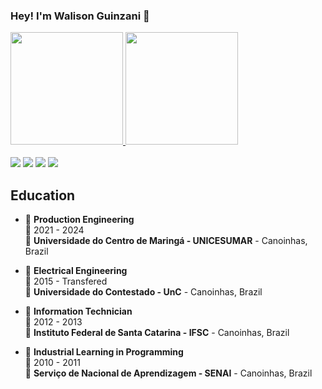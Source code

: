 ### Hey! I'm Walison Guinzani 👋

<div>
  <a href="https://github.com/walisonguinzani">
  <img height="180em" src="https://github-readme-stats.vercel.app/api?username=walisonguinzani&show_icons=true&theme=dark&include_all_commits=true&count_private=true"/>
  <img height="180em" src="https://github-readme-stats.vercel.app/api/top-langs/?username=walisonguinzani&layout=compact&langs_count=7&theme=dark"/>
</div>
 <br/>
<div> 
  <a href="https://instagram.com/walisonguinzani" target="_blank"><img src="https://img.shields.io/badge/-Instagram-%23E4405F?style=for-the-badge&logo=instagram&logoColor=white" target="_blank"></a>
  <a href = "mailto:w.guinzani@gmail.com"><img src="https://img.shields.io/badge/-Gmail-%23333?style=for-the-badge&logo=gmail&logoColor=white" target="_blank"></a>
  <a href="https://www.linkedin.com/in/walisonguinzani" target="_blank"><img src="https://img.shields.io/badge/-LinkedIn-%230077B5?style=for-the-badge&logo=linkedin&logoColor=white" target="_blank"></a> 
  <a href="https://api.whatsapp.com/send?phone=5547999031105&text=Ol%C3%A1%2C%20te%20encontrei%20atrav%C3%A9s%20do%20GitHub!" target="_blank"><img src="https://img.shields.io/badge/-Whatsapp-%25D366?style=for-the-badge&logo=whatsapp&logoColor=white" target="_blank"></a>

## Education

- 📖 **Production Engineering**\
📆 2021 - 2024\
📍 **Universidade do Centro de Maringá - UNICESUMAR** - Canoinhas, Brazil
 
- 📖 **Electrical Engineering**\
📆 2015 - Transfered\
📍 **Universidade do Contestado - UnC** - Canoinhas, Brazil  

- 📖 **Information Technician**\
📆 2012 - 2013\
📍 **Instituto Federal de Santa Catarina - IFSC** - Canoinhas, Brazil
  
- 📖 **Industrial Learning in Programming**\
📆 2010 - 2011\
📍 **Serviço de Nacional de Aprendizagem - SENAI** - Canoinhas, Brazil
